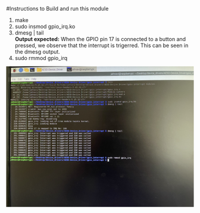 #Instructions to Build and run this module

1. make  
2. sudo insmod gpio_irq.ko  
3. dmesg | tail  
**Output expected:** When the GPIO pin 17 is connected to a button and pressed, we observe that the interrupt is trigerred. This can be seen in the dmesg output.  
4. sudo rmmod gpio_irq  

![Output](../Images/gpio_interrupt_output.jpg)
